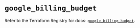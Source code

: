 # `google_billing_budget`

Refer to the Terraform Registry for docs: [`google_billing_budget`](https://registry.terraform.io/providers/hashicorp/google-beta/6.38.0/docs/resources/google_billing_budget).
